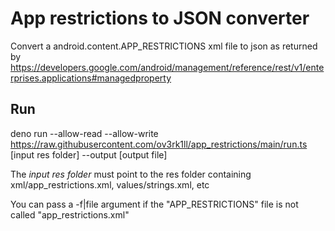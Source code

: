 # App restrictions to JSON converter

Convert a android.content.APP_RESTRICTIONS xml file to json as returned by https://developers.google.com/android/management/reference/rest/v1/enterprises.applications#managedproperty

## Run

deno run --allow-read --allow-write https://raw.githubusercontent.com/ov3rk1ll/app_restrictions/main/run.ts [input res folder] --output [output file]

The _input res folder_ must point to the res folder containing xml/app_restrictions.xml, values/strings.xml, etc

You can pass a -f|file argument if the "APP_RESTRICTIONS" file is not called "app_restrictions.xml"
